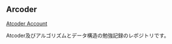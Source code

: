 ## Arcoder
  
[Atcoder Account](https://atcoder.jp/users/yuzuki_)
  
Atcoder及びアルゴリズムとデータ構造の勉強記録のレポジトリです。
